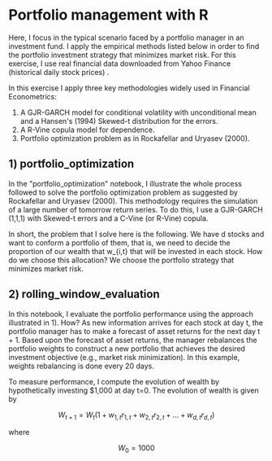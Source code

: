 # Portfolio management with R
Here, I focus in the typical scenario faced by a portfolio manager in an investment fund. I apply the empirical methods listed below in order to find the portfolio investment strategy that minimizes market risk. For this exercise, I use real financial data downloaded from Yahoo Finance (historical daily stock prices) .

In this exercise I apply three key methodologies widely used in Financial Econometrics:
1. A GJR-GARCH model for conditional volatility with unconditional mean and a Hansen's (1994) Skewed-t distribution for the errors.
2. A R-Vine copula model for dependence.
3. Portfolio optimization problem as in Rockafellar and Uryasev (2000).

 

## 1) portfolio_optimization
In the "portfolio_optimization" notebook, I illustrate the whole process followed to solve the portfolio optimization problem as suggested by Rockafellar and Uryasev (2000). This methodology requires the simulation of a large number of tomorrow return series. To do this, I use a GJR-GARCH (1,1,1) with Skewed-t errors and a C-Vine (or R-Vine) copula.

In short, the problem that I solve here is the following. We have d stocks and want to conform a portfolio of them, that is, we need to decide the proportion of our wealth that w_{i,t} that will be invested in each stock. How do we choose this allocation? We choose the portfolio strategy that minimizes market risk.

## 2) rolling_window_evaluation
In this notebook, I evaluate the portfolio performance using the approach illustrated in 1). How? As new information arrives for each stock at day t, the
portfolio manager has to make a forecast of asset returns for the next day t + 1. Based upon the forecast of asset returns, the manager rebalances the portfolio weights  to construct a new portfolio that achieves the desired investment objective (e.g., market risk minimization). In this example, weights rebalancing is done every 20 days.

To measure performance, I compute the evolution of wealth by hypothetically investing $1,000 at day t=0. The evolution of wealth is given by  
```math
W_{t+1}=W_t(1 + w_{1,t}r_{1,t}+w_{2,t}r_{2,t}+...+w_{d,t}r_{d,t})
```
where 
 
```math
W_0=1000
```
 
